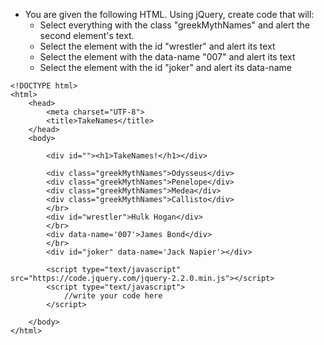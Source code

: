 * You are given the following HTML. Using jQuery, create code that will:
	* Select everything with the class "greekMythNames" and alert the second element's text.
	* Select the element with the id "wrestler" and alert its text
	* Select the element with the data-name "007" and alert its text
	* Select the element with the id "joker" and alert its data-name

```
<!DOCTYPE html>
<html>
	<head>
		<meta charset="UTF-8">
		<title>TakeNames</title>
	</head>
	<body>

		<div id=""><h1>TakeNames!</h1></div>

		<div class="greekMythNames">Odysseus</div>
		<div class="greekMythNames">Penelope</div>
		<div class="greekMythNames">Medea</div>
		<div class="greekMythNames">Callisto</div>
		</br>
		<div id="wrestler">Hulk Hogan</div>
		</br>
		<div data-name='007'>James Bond</div>
		</br>
		<div id="joker" data-name='Jack Napier'></div>

		<script type="text/javascript" src="https://code.jquery.com/jquery-2.2.0.min.js"></script>
	    <script type="text/javascript">
			//write your code here
	    </script>

	</body>
</html>
```
